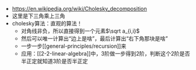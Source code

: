- https://en.wikipedia.org/wiki/Cholesky_decomposition
- 这里是下三角乘上三角
- cholesky算法：直观的算法！
  - 对角线非负，所以直接得到一个元素$\sqrt a_{i,i}$
  - 然后可以唯一计算出“边上是啥”，最后计算出“右下角那块是啥”
  - 一步一步[[general-principles/recursion]]来
  - 应用：[[2-2-linear-algebra]]中，3阶做一步得到2阶，判断这个2阶是否半正定就知道3阶是否半正定